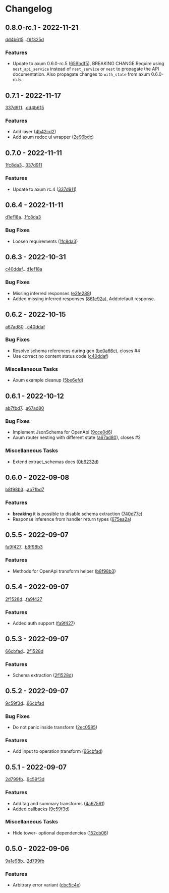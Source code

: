 # Changelog

## 0.8.0-rc.1 - 2022-11-21

[dd4b615](dd4b615887f803d3ad4cdbf770a030be082e1e53)...[f9f325d](f9f325d6005bf51e5cb1ab6224dbf122d0ef6402)

### Features

- Update to axum 0.6.0-rc.5 ([659bdf5](659bdf51ef8b094019ffd493be91f1598cb5b646)), BREAKING CHANGE:Require using `nest_api_service` instead of `nest_service` or `nest` to propagate
the API documentation. Also propagate changes to `with_state` from axum 0.6.0-rc.5.

## 0.7.1 - 2022-11-17

[337d911](337d9119796579fe650c003107d2260452f623d6)...[dd4b615](dd4b615887f803d3ad4cdbf770a030be082e1e53)

### Features

- Add layer ([4b42cd2](4b42cd21abb571a7e10fa3c1e7087a3065e84545))
- Add axum redoc ui wrapper ([2e96bdc](2e96bdc4da12427ef7007e0ca6e103eb48495619))

## 0.7.0 - 2022-11-11

[1fc8da3](1fc8da3d8d2c9fe3e5d670c0171c18aefbdf290e)...[337d911](337d9119796579fe650c003107d2260452f623d6)

### Features

- Update to axum rc.4 ([337d911](337d9119796579fe650c003107d2260452f623d6))

## 0.6.4 - 2022-11-11

[d1ef18a](d1ef18a99f4dd4f3426f6f3d03b4c4f7383ba036)...[1fc8da3](1fc8da3d8d2c9fe3e5d670c0171c18aefbdf290e)

### Bug Fixes

- Loosen requirements ([1fc8da3](1fc8da3d8d2c9fe3e5d670c0171c18aefbdf290e))

## 0.6.3 - 2022-10-31

[c40ddaf](c40ddaf106c87dfe55a2d3fc316f85108d4c9029)...[d1ef18a](d1ef18a99f4dd4f3426f6f3d03b4c4f7383ba036)

### Bug Fixes

- Missing inferred responses ([e3fe288](e3fe2882aa10a87f7334948c1de9a00c5d96b008))
- Added missing inferred responses ([861e92a](861e92a23977ed5621c46475552aea3e16bcc464)), Add:default response.

## 0.6.2 - 2022-10-15

[a67ad80](a67ad80851f70171fd67e058aba0de48d050613b)...[c40ddaf](c40ddaf106c87dfe55a2d3fc316f85108d4c9029)

### Bug Fixes

- Resolve schema references during gen ([be0a66c](be0a66cd30f36e30f435d9c6f31673e682142492)), closes #4
- Use correct no content status code ([c40ddaf](c40ddaf106c87dfe55a2d3fc316f85108d4c9029))

### Miscellaneous Tasks

- Axum example cleanup ([5be6efd](5be6efd844ba5b287da4848a1595d74eb8647fd9))

## 0.6.1 - 2022-10-12

[ab7fbd7](ab7fbd7f37fc91e147b6119997841638e4b406c7)...[a67ad80](a67ad80851f70171fd67e058aba0de48d050613b)

### Bug Fixes

- Implement JsonSchema for OpenApi ([9cce0d6](9cce0d6cfb0f4c44be659e8b04ecb7f1ace01eee))
- Axum router nesting with different state ([a67ad80](a67ad80851f70171fd67e058aba0de48d050613b)), closes #2

### Miscellaneous Tasks

- Extend extract_schemas docs ([0b6232d](0b6232d81a1362e7fa1340765f43a5628ca86895))

## 0.6.0 - 2022-09-08

[b8f98b3](b8f98b3f22a4f08aeca4fcf61968f8a757c3c0bf)...[ab7fbd7](ab7fbd7f37fc91e147b6119997841638e4b406c7)

### Features

- **breaking** it is possible to disable schema extraction ([740d77c](740d77cde273c6940d403f2e4adf9b8751fe2669))
- Response inference from handler return types ([675ea2a](675ea2a15f9e87ad6ca503d7101e5ceec82ef857))

## 0.5.5 - 2022-09-07

[fa9f427](fa9f427bb59d13e713723510086992cfed065333)...[b8f98b3](b8f98b3f22a4f08aeca4fcf61968f8a757c3c0bf)

### Features

- Methods for OpenApi transform helper ([b8f98b3](b8f98b3f22a4f08aeca4fcf61968f8a757c3c0bf))

## 0.5.4 - 2022-09-07

[2f1528d](2f1528d8512b14192158c7fc2fe6c923b8d46702)...[fa9f427](fa9f427bb59d13e713723510086992cfed065333)

### Features

- Added auth support ([fa9f427](fa9f427bb59d13e713723510086992cfed065333))

## 0.5.3 - 2022-09-07

[66cbfad](66cbfad9985dfedce97e7afc0b6301d11a63b1b9)...[2f1528d](2f1528d8512b14192158c7fc2fe6c923b8d46702)

### Features

- Schema extraction ([2f1528d](2f1528d8512b14192158c7fc2fe6c923b8d46702))

## 0.5.2 - 2022-09-07

[9c59f3d](9c59f3de6bb97907b9e8e00c3b8a153c4b3da1be)...[66cbfad](66cbfad9985dfedce97e7afc0b6301d11a63b1b9)

### Bug Fixes

- Do not panic inside transform ([2ec0585](2ec0585b30a049179b37ced17f36ce3e1d4f675a))

### Features

- Add input to operation transform ([66cbfad](66cbfad9985dfedce97e7afc0b6301d11a63b1b9))

## 0.5.1 - 2022-09-07

[2d799fb](2d799fbd926f30d588047ea1e24a9cccb3698496)...[9c59f3d](9c59f3de6bb97907b9e8e00c3b8a153c4b3da1be)

### Features

- Add tag and summary transforms ([4a67561](4a6756138b0cc82788bf640d21c8565581c702fd))
- Added callbacks ([9c59f3d](9c59f3de6bb97907b9e8e00c3b8a153c4b3da1be))

### Miscellaneous Tasks

- Hide tower- optional dependencies ([152cb06](152cb06e0a9428d53290240b739aab383daa8614))

## 0.5.0 - 2022-09-06

[9a1e98b](9a1e98bb121d7971c5936c5c878563d6dce802ac)...[2d799fb](2d799fbd926f30d588047ea1e24a9cccb3698496)

### Features

- Arbitrary error variant ([cbc5c4e](cbc5c4ecc41dc900a96b06c9d08aea23892f551c))

<!-- generated by git-cliff -->
